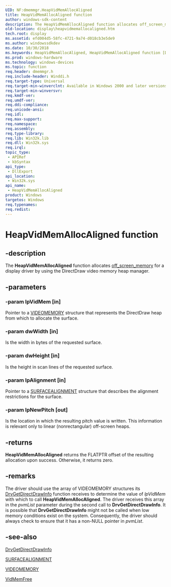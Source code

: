 ```yaml
---
UID: NF:dmemmgr.HeapVidMemAllocAligned
title: HeapVidMemAllocAligned function
author: windows-sdk-content
description: The HeapVidMemAllocAligned function allocates off_screen_memory for a display driver by using the DirectDraw video memory heap manager.
old-location: display\heapvidmemallocaligned.htm
tech.root: display
ms.assetid: efd004d5-58fc-4721-9a74-d018cb3e5de9
ms.author: windowssdkdev
ms.date: 10/30/2018
ms.keywords: HeapVidMemAllocAligned, HeapVidMemAllocAligned function [Display Devices], display.heapvidmemallocaligned, dmemmgr/HeapVidMemAllocAligned, gdifncs_07c83436-71a7-4b41-91b9-5b24b6390474.xml
ms.prod: windows-hardware
ms.technology: windows-devices
ms.topic: function
req.header: dmemmgr.h
req.include-header: Winddi.h
req.target-type: Universal
req.target-min-winverclnt: Available in Windows 2000 and later versions of the Windows operating systems.
req.target-min-winversvr: 
req.kmdf-ver: 
req.umdf-ver: 
req.ddi-compliance: 
req.unicode-ansi: 
req.idl: 
req.max-support: 
req.namespace: 
req.assembly: 
req.type-library: 
req.lib: Win32k.lib
req.dll: Win32k.sys
req.irql: 
topic_type:
 - APIRef
 - kbSyntax
api_type:
 - DllExport
api_location:
 - Win32k.sys
api_name:
 - HeapVidMemAllocAligned
product: Windows
targetos: Windows
req.typenames: 
req.redist: 
---
```


# HeapVidMemAllocAligned function


## -description


The <b>HeapVidMemAllocAligned</b> function allocates <a href="https://msdn.microsoft.com/3f78ce93-03cd-45aa-9861-cdf6d557e6a5">off_screen_memory</a> for a display driver by using the DirectDraw video memory heap manager.


## -parameters




### -param lpVidMem [in]

Pointer to a <a href="https://msdn.microsoft.com/a472a9f6-d85e-429b-9b0d-efce576b6330">VIDEOMEMORY</a> structure that represents the DirectDraw heap from which to allocate the surface.


### -param dwWidth [in]

Is the width in bytes of the requested surface.


### -param dwHeight [in]

Is the height in scan lines of the requested surface.


### -param lpAlignment [in]

Pointer to a <a href="https://msdn.microsoft.com/200f4e08-b5d3-484e-b87a-b3069dc3c99f">SURFACEALIGNMENT</a> structure that describes the alignment restrictions for the surface.


### -param lpNewPitch [out]

Is the location in which the resulting pitch value is written. This information is relevant only to linear (nonrectangular) off-screen heaps.


## -returns



<b>HeapVidMemAllocAligned</b> returns the FLATPTR offset of the resulting allocation upon success. Otherwise, it returns zero.




## -remarks



The driver should use the array of VIDEOMEMORY structures its <a href="https://msdn.microsoft.com/c6068572-bd73-4faa-b085-9608ebc450ea">DrvGetDirectDrawInfo</a> function receives to determine the value of <i>lpVidMem</i> with which to call <b>HeapVidMemAllocAligned</b>. The driver receives this array in the <i>pvmList</i> parameter during the second call to <b>DrvGetDirectDrawInfo</b>. It is possible that <b>DrvGetDirectDrawInfo</b> might not be called when low memory conditions exist on the system. Consequently, the driver should always check to ensure that it has a non-NULL pointer in <i>pvmList</i>.




## -see-also




<a href="https://msdn.microsoft.com/c6068572-bd73-4faa-b085-9608ebc450ea">DrvGetDirectDrawInfo</a>



<a href="https://msdn.microsoft.com/200f4e08-b5d3-484e-b87a-b3069dc3c99f">SURFACEALIGNMENT</a>



<a href="https://msdn.microsoft.com/a472a9f6-d85e-429b-9b0d-efce576b6330">VIDEOMEMORY</a>



<a href="https://msdn.microsoft.com/f1d3b5a0-f1e3-4977-8081-839b4e36971f">VidMemFree</a>
 

 


